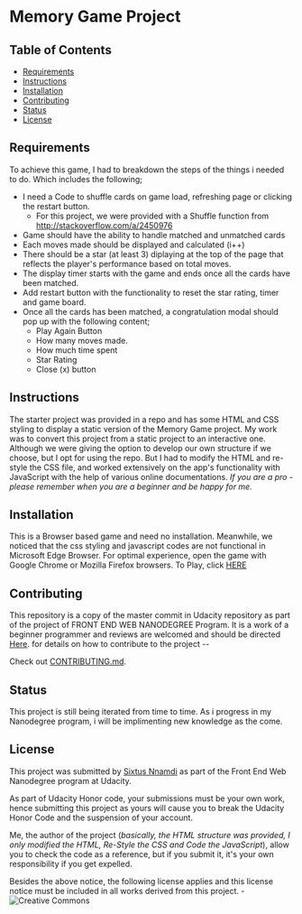# Memory Game Project

## Table of Contents

* [Requirements](#requirements)
* [Instructions](#instructions)
* [Installation](#installation)
* [Contributing](#contributing)
* [Status](#status)
* [License](#license)

## Requirements

To achieve this game, I had to breakdown the steps of the things i needed to do. Which includes the following;
* I need a Code to shuffle cards on game load, refreshing page or clicking the restart button.
    * For this project, we were provided with a Shuffle function from http://stackoverflow.com/a/2450976
* Game should have the ability to handle matched and unmatched cards
* Each moves made should be displayed and calculated (i++)
* There should be a star (at least 3) diplaying at the top of the page that reflects the player's performance based on total moves.
* The display timer starts with the game and ends once all the cards have been matched.
* Add restart button with the functionality to reset the star rating, timer and game board.
* Once all the cards has been matched, a congratulation modal should pop up with the following content;
    * Play Again Button
    * How many moves made.
    * How much time spent
    * Star Rating
    * Close (x) button

## Instructions

The starter project was provided in a repo and has some HTML and CSS styling to display a static version of the Memory Game project. My work was to convert this project from a static project to an interactive one. Although we were giving the option to develop our own structure  if we choose, but I opt for using the repo. But I had to modify the HTML and re-style the CSS file, and worked extensively on the app's functionality with JavaScript with the help of various online documentations. *If you are a pro - please remember when you are a beginner and be happy for me.*

## Installation

This is a Browser based game and need no installation. Meanwhile, we noticed that the css styling and javascript codes are not functional in Microsoft Edge Browser. For optimal experience, open the game with Google Chrome or Mozilla Firefox browsers.
To Play, click [HERE](https://sislinigeria.github.io/Memory-Game-Project/)

## Contributing

This repository is a copy of the master commit in Udacity repository as part of the project of FRONT END WEB NANODEGREE Program. It is a work of a beginner programmer and reviews are welcomed and should be directed [Here](mailto:sixtus.nnamdi@gmail.com). for details on how to contribute to the project --

Check out [CONTRIBUTING.md](CONTRIBUTING.md).

## Status

This project is still being iterated from time to time. As i progress in my Nanodegree program, i will be implimenting new knowledge as the come.

## License

This project was submitted by [Sixtus Nnamdi](www.linkedin.com/in/sixtus-nnamdi) as part of the Front End Web Nanodegree program at Udacity.

As part of Udacity Honor code, your submissions must be your own work, hence submitting this project as yours will cause you to break the Udacity Honor Code and the suspension of your account.

Me, the author of the project (*basically, the HTML structure was provided, I only modified the HTML, Re-Style the CSS and Code the JavaScript*), allow you to check the code as a reference, but if you submit it, it's your own responsibility if you get expelled.

Besides the above notice, the following license applies and this license notice must be included in all works derived from this project. - ![Creative Commons](https://openaid.se/wp-content/uploads/2015/03/pdm-cc0-.png)